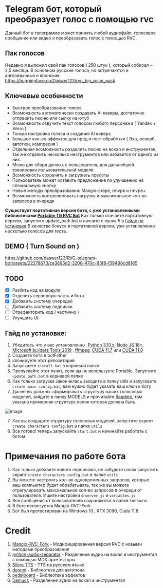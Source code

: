 # Telegram бот, который преобразует голос с помощью rvc

Данный бот в телеграмме может принять любой аудиофайл, голосовое сообщение или видео и преобразовать голос с помощью RVC. 

## Пак голосов
Недавно я выложил свой пак голосов ( 250 штук ), который собирал ~ 2,5 месяца. В основном русские голоса, но встречаются и англоязычные и японские.
https://huggingface.co/Daswer123/rvc_big_voice_pack

## Ключевые особенности
- Быстрое преобразование голоса
- Возможность автоматически создавать AI каверы, достаточно отправить песню или сылку на ютуб
- Возможность озвучить текст голосом любого персонажа ( Yandex + Silero )
- Тонкая настройка голоса и создания AI кавера
- Большое кол-во эффектов для пред и пост обработки ( Эхо, реверб, автотюн, компресия )
- Отдельная возможность разделить песню на вокал и инструментал, так же отделить несколько инструментов или избавится от одного из них.
- Меню для сбора данных с пользователя, для дальнейшей тренировки пользовательской модели
- Возможность сохранять и загружать пресеты
- Пользователь может оставить предложение по улучшению на специальную кнопку
- Новые методы преобразования: Mangio-crepe, rmvpe и rmvpe+
- Возможность контролировать нагрузку и максимальное кол-во запросов в очереди

**Существует портативная версия бота, с уже установленными библиотеками [Portable TG RVC Bot](https://huggingface.co/Daswer123/RVC_TG_BOT/tree/main)**
Как только скачаете портативную версию, запустите update_path.bat и начните с пунка 5 в [Гайде по установке](https://github.com/daswer123/tg_rvc_bot/edit/main/README.md#гайд-по-установке)
В качестве бонуса в портативной версии, уже установленно несколько голосов для теста.

## DEMO ( Turn Sound on )

https://github.com/daswer123/RVC-telegram-bot/assets/22278673/ce3895d2-3208-470c-85f8-f59496cd8185

## TODO
- [x] Разбить код на модули
- [x] Отделить серверную часть и бота
- [x] Добавить систему очередей
- [ ] Добавить систему подписки
- [ ] Отрефакторить код ( частично )
- [ ] Улучшить UI

## Гайд по установке:
1) Убедитесь что у вас установленны: [Python 3.10.x](https://www.python.org/downloads/release/python-3109/), [Node JS 18+](https://nodejs.org/dist/v18.16.1/node-v18.16.1-x64.msi), [Microsoft builders Tools 2019](https://visualstudio.microsoft.com/ru/visual-cpp-build-tools/) , [ffmpeg](https://ffmpeg.org/), [CUDA 11.7](https://developer.download.nvidia.com/compute/cuda/11.7.0/local_installers/cuda_11.7.0_516.01_windows.exe) или [CUDA 11.8](https://developer.download.nvidia.com/compute/cuda/11.8.0/local_installers/cuda_11.8.0_522.06_windows.exe)
2) Создаете бота в botFather
3) клонируете этот репозиторий
4) Запускаете `install.bat` в корневой папке
5) Пропускайте этот пункт, если вы не используете Portable. Запустите `update_path.bat` в корневой папке
6) Как только загрузка закончилась заходите в папку utils и запускаете `create main config.bat`, вам нужно будет указать ваш ключ к боту
6) Далее вы должны сформировать структуру ваших голосовых моделей, зайдите в папку MODELS и прочитайте [Readme](https://github.com/daswer123/tg_rvc_bot/tree/main/MODELS#readme), там указана примерная структура папок которая должна быть
   
![image](https://github.com/daswer123/tg_rvc_bot/assets/22278673/713ed830-cf18-4e3f-a4bf-6812b7d3dcdd)

7) Как вы создадите структуру голосовых моделей, запустите скрипт `create characters config.bat` в папке `utils`
8) Все готово! теперь запускайте `start.bat` и начинайте работать с ботом

# Примечания по работе бота
1) Как только добавите нового персонажа,  не забудьте снова запустить скрипт `create characters config.bat` в папке `utils`
2) Вы можете настроить кол-во одновременных запросов, которые ваш компьютер будет обрабатывать, так же вы можете отрегулировать максимальное кол-во запросов в очереди от пользователя. Ищите настройки в `server.js` и `variables.js`
3) Все сообщения от пользователей сохраняются в папке sessions
4) В боте исползуется Mangio-RVC-Fork
5) Бот был протестирован на Windows 10 , RTX 3090, Cuda 11.8

# Credit

1) [Mangio-RVC-Fork](https://github.com/Mangio621/Mangio-RVC-Fork) - Модифицированная версия RVC с новыми методами преобразования
2) [python-audio-separator](https://github.com/karaokenerds/python-audio-separator) - Разделение аудио на вокал и инструментал с помощью MDX архетектуры
3) [Silero TTS](https://github.com/snakers4/silero-models) - TTS на русском языке
4) [doremi](https://github.com/jpmchargue/doremi) - Библеотека для автотюна
5) [pedalboard](https://github.com/spotify/pedalboard) - Библеотека эффектов
6) [Demucs](https://github.com/facebookresearch/demucs) - Разделение аудио на вокал и инструментал

